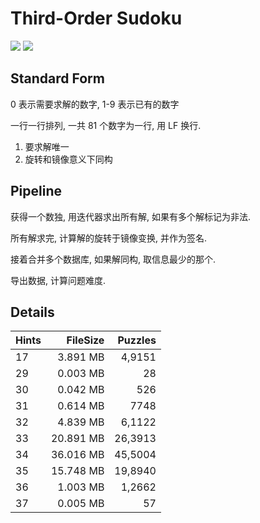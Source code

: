 Third-Order Sudoku
==================

![](https://img.shields.io/badge/Date-2019%2005%2010-orange.svg?style=flat-square)
![](https://img.shields.io/badge/Puzzles-104%2C9151-FF69B4.svg?style=flat-square)

## Standard Form

0 表示需要求解的数字, 1-9 表示已有的数字

一行一行排列, 一共 81 个数字为一行, 用 LF 换行.

1. 要求解唯一
2. 旋转和镜像意义下同构


## Pipeline

获得一个数独, 用迭代器求出所有解, 如果有多个解标记为非法.

所有解求完, 计算解的旋转于镜像变换, 并作为签名.

接着合并多个数据库, 如果解同构, 取信息最少的那个.

导出数据, 计算问题难度.

## Details

| Hints |  FileSize | Puzzles |
| :---- | --------: | ------: |
| 17    |  3.891 MB |  4,9151 |
| 29    |  0.003 MB |      28 |
| 30    |  0.042 MB |     526 |
| 31    |  0.614 MB |    7748 |
| 32    |  4.839 MB |  6,1122 |
| 33    | 20.891 MB | 26,3913 |
| 34    | 36.016 MB | 45,5004 |
| 35    | 15.748 MB | 19,8940 |
| 36    |  1.003 MB |  1,2662 |
| 37    |  0.005 MB |      57 |
